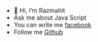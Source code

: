 - 👋 Hi, I’m Razmahit
- Ask me about Java Script
- You can write me [facebook](https://www.facebook.com/profile.php?id=100094684774369)
- Follow me [Github](https://github.com/Razmahit/)
<!---
Razmahit/Razmahit is a ✨ special ✨ repository because its `README.md` (this file) appears on your GitHub profile.
You can click the Preview link to take a look at your changes.
--->
